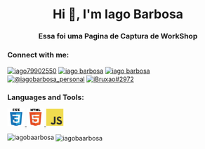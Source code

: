<h1 align="center">Hi 👋, I'm Iago Barbosa</h1>
<h3 align="center">Essa foi uma Pagina de Captura de WorkShop</h3>

<h3 align="left">Connect with me:</h3>
<p align="left">
<a href="https://twitter.com/iago79902550" target="blank"><img align="center" src="https://raw.githubusercontent.com/rahuldkjain/github-profile-readme-generator/master/src/images/icons/Social/twitter.svg" alt="iago79902550" height="30" width="40" /></a>
<a href="https://linkedin.com/in/iago barbosa" target="blank"><img align="center" src="https://raw.githubusercontent.com/rahuldkjain/github-profile-readme-generator/master/src/images/icons/Social/linked-in-alt.svg" alt="iago barbosa" height="30" width="40" /></a>
<a href="https://fb.com/iago barbosa" target="blank"><img align="center" src="https://raw.githubusercontent.com/rahuldkjain/github-profile-readme-generator/master/src/images/icons/Social/facebook.svg" alt="iago barbosa" height="30" width="40" /></a>
<a href="https://instagram.com/@iagobarbosa_personal" target="blank"><img align="center" src="https://raw.githubusercontent.com/rahuldkjain/github-profile-readme-generator/master/src/images/icons/Social/instagram.svg" alt="@iagobarbosa_personal" height="30" width="40" /></a>
<a href="https://discord.gg/iBruxao#2972" target="blank"><img align="center" src="https://raw.githubusercontent.com/rahuldkjain/github-profile-readme-generator/master/src/images/icons/Social/discord.svg" alt="iBruxao#2972" height="30" width="40" /></a>
</p>

<h3 align="left">Languages and Tools:</h3>
<p align="left"> <a href="https://www.w3schools.com/css/" target="_blank" rel="noreferrer"> <img src="https://raw.githubusercontent.com/devicons/devicon/master/icons/css3/css3-original-wordmark.svg" alt="css3" width="40" height="40"/> </a> <a href="https://www.w3.org/html/" target="_blank" rel="noreferrer"> <img src="https://raw.githubusercontent.com/devicons/devicon/master/icons/html5/html5-original-wordmark.svg" alt="html5" width="40" height="40"/> </a> <a href="https://developer.mozilla.org/en-US/docs/Web/JavaScript" target="_blank" rel="noreferrer"> <img src="https://raw.githubusercontent.com/devicons/devicon/master/icons/javascript/javascript-original.svg" alt="javascript" width="40" height="40"/> </a> </p>

<p><img align="left" src="https://github-readme-stats.vercel.app/api/top-langs?username=iagobaarbosa&show_icons=true&locale=en&layout=compact" alt="iagobaarbosa" /></p>

<p>&nbsp;<img align="center" src="https://github-readme-stats.vercel.app/api?username=iagobaarbosa&show_icons=true&locale=en" alt="iagobaarbosa" /></p>
